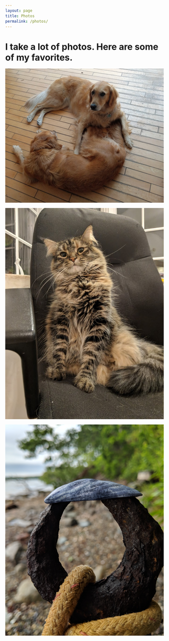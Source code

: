 ```yaml
---
layout: page
title: Photos
permalink: /photos/
---
```


# I take a lot of photos. Here are some of my favorites.

![Azara and Xena: Yin and Yang](/images/other/yin_yang.jpg)

![Zoe](/images/other/zoe.jpg)

![Anchor](/images/other/anchor.jpg)
